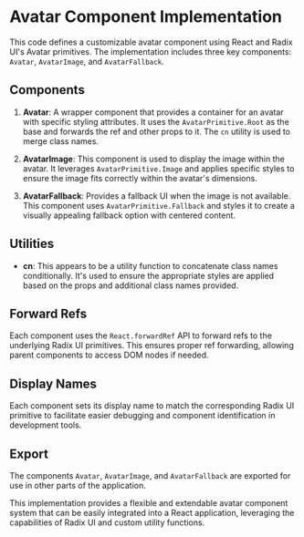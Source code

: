 # Avatar Component Implementation

This code defines a customizable avatar component using React and Radix UI's Avatar primitives. The implementation includes three key components: `Avatar`, `AvatarImage`, and `AvatarFallback`.

## Components

1. **Avatar**: A wrapper component that provides a container for an avatar with specific styling attributes. It uses the `AvatarPrimitive.Root` as the base and forwards the ref and other props to it. The `cn` utility is used to merge class names.
   
2. **AvatarImage**: This component is used to display the image within the avatar. It leverages `AvatarPrimitive.Image` and applies specific styles to ensure the image fits correctly within the avatar's dimensions.
   
3. **AvatarFallback**: Provides a fallback UI when the image is not available. This component uses `AvatarPrimitive.Fallback` and styles it to create a visually appealing fallback option with centered content.

## Utilities

- **cn**: This appears to be a utility function to concatenate class names conditionally. It's used to ensure the appropriate styles are applied based on the props and additional class names provided.

## Forward Refs

Each component uses the `React.forwardRef` API to forward refs to the underlying Radix UI primitives. This ensures proper ref forwarding, allowing parent components to access DOM nodes if needed.

## Display Names

Each component sets its display name to match the corresponding Radix UI primitive to facilitate easier debugging and component identification in development tools.

## Export

The components `Avatar`, `AvatarImage`, and `AvatarFallback` are exported for use in other parts of the application. 

This implementation provides a flexible and extendable avatar component system that can be easily integrated into a React application, leveraging the capabilities of Radix UI and custom utility functions.